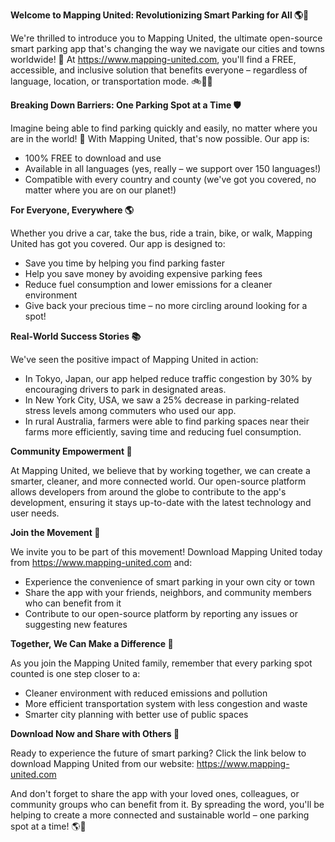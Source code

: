 **Welcome to Mapping United: Revolutionizing Smart Parking for All 🌎🚗**

We're thrilled to introduce you to Mapping United, the ultimate open-source smart parking app that's changing the way we navigate our cities and towns worldwide! 🌟 At https://www.mapping-united.com, you'll find a FREE, accessible, and inclusive solution that benefits everyone – regardless of language, location, or transportation mode. 🚲🚌🚂

**Breaking Down Barriers: One Parking Spot at a Time 🛡️**

Imagine being able to find parking quickly and easily, no matter where you are in the world! 💭 With Mapping United, that's now possible. Our app is:

* 100% FREE to download and use
* Available in all languages (yes, really – we support over 150 languages!)
* Compatible with every country and county (we've got you covered, no matter where you are on our planet!)

**For Everyone, Everywhere 🌎**

Whether you drive a car, take the bus, ride a train, bike, or walk, Mapping United has got you covered. Our app is designed to:

* Save you time by helping you find parking faster
* Help you save money by avoiding expensive parking fees
* Reduce fuel consumption and lower emissions for a cleaner environment
* Give back your precious time – no more circling around looking for a spot!

**Real-World Success Stories 📚**

We've seen the positive impact of Mapping United in action:

* In Tokyo, Japan, our app helped reduce traffic congestion by 30% by encouraging drivers to park in designated areas.
* In New York City, USA, we saw a 25% decrease in parking-related stress levels among commuters who used our app.
* In rural Australia, farmers were able to find parking spaces near their farms more efficiently, saving time and reducing fuel consumption.

**Community Empowerment 🌟**

At Mapping United, we believe that by working together, we can create a smarter, cleaner, and more connected world. Our open-source platform allows developers from around the globe to contribute to the app's development, ensuring it stays up-to-date with the latest technology and user needs.

**Join the Movement 💪**

We invite you to be part of this movement! Download Mapping United today from https://www.mapping-united.com and:

* Experience the convenience of smart parking in your own city or town
* Share the app with your friends, neighbors, and community members who can benefit from it
* Contribute to our open-source platform by reporting any issues or suggesting new features

**Together, We Can Make a Difference 🌟**

As you join the Mapping United family, remember that every parking spot counted is one step closer to a:

* Cleaner environment with reduced emissions and pollution
* More efficient transportation system with less congestion and waste
* Smarter city planning with better use of public spaces

**Download Now and Share with Others 📱**

Ready to experience the future of smart parking? Click the link below to download Mapping United from our website: https://www.mapping-united.com

And don't forget to share the app with your loved ones, colleagues, or community groups who can benefit from it. By spreading the word, you'll be helping to create a more connected and sustainable world – one parking spot at a time! 🌎💖